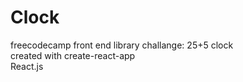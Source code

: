 # Clock  
freecodecamp front end library challange: 25+5 clock  
created with create-react-app  
React.js
